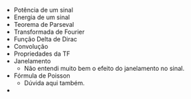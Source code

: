 - Potência de um sinal
- Energia de um sinal
- Teorema de Parseval
- Transformada de Fourier
- Função Delta de Dirac
- Convolução
- Propriedades da TF
- Janelamento
	- Não entendi muito bem o efeito do janelamento no sinal.
- Fórmula de Poisson
	- Dúvida aqui também.
- 